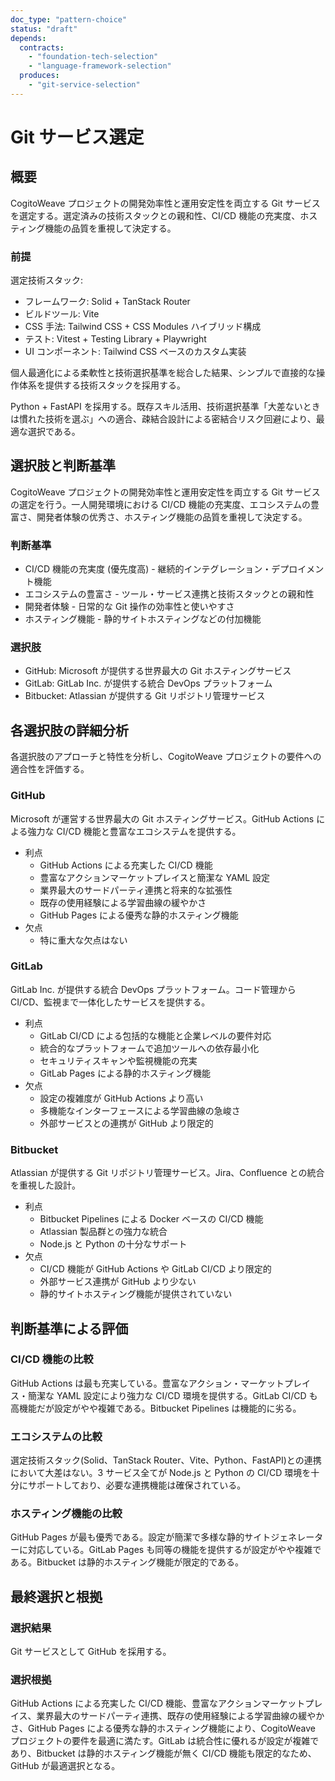 ```yaml
---
doc_type: "pattern-choice"
status: "draft"
depends:
  contracts:
    - "foundation-tech-selection"
    - "language-framework-selection"
  produces:
    - "git-service-selection"
---
```


# Git サービス選定

## 概要

CogitoWeave プロジェクトの開発効率性と運用安定性を両立する Git サービスを選定する。選定済みの技術スタックとの親和性、CI/CD 機能の充実度、ホスティング機能の品質を重視して決定する。

### 前提

<!-- PREMISE_BEGIN: foundation-tech-selection -->

選定技術スタック:

- フレームワーク: Solid + TanStack Router
- ビルドツール: Vite
- CSS 手法: Tailwind CSS + CSS Modules ハイブリッド構成
- テスト: Vitest + Testing Library + Playwright
- UI コンポーネント: Tailwind CSS ベースのカスタム実装

個人最適化による柔軟性と技術選択基準を総合した結果、シンプルで直接的な操作体系を提供する技術スタックを採用する。

<!-- PREMISE_END: foundation-tech-selection -->

<!-- PREMISE_BEGIN: language-framework-selection -->

Python + FastAPI を採用する。既存スキル活用、技術選択基準「大差ないときは慣れた技術を選ぶ」への適合、疎結合設計による密結合リスク回避により、最適な選択である。

<!-- PREMISE_END: language-framework-selection -->

## 選択肢と判断基準

CogitoWeave プロジェクトの開発効率性と運用安定性を両立する Git サービスの選定を行う。一人開発環境における CI/CD 機能の充実度、エコシステムの豊富さ、開発者体験の优秀さ、ホスティング機能の品質を重視して決定する。

### 判断基準

- CI/CD 機能の充実度 (優先度高) - 継続的インテグレーション・デプロイメント機能
- エコシステムの豊富さ - ツール・サービス連携と技術スタックとの親和性
- 開発者体験 - 日常的な Git 操作の効率性と使いやすさ
- ホスティング機能 - 静的サイトホスティングなどの付加機能

### 選択肢

- GitHub: Microsoft が提供する世界最大の Git ホスティングサービス
- GitLab: GitLab Inc. が提供する統合 DevOps プラットフォーム
- Bitbucket: Atlassian が提供する Git リポジトリ管理サービス

## 各選択肢の詳細分析

各選択肢のアプローチと特性を分析し、CogitoWeave プロジェクトの要件への適合性を評価する。

### GitHub

Microsoft が運営する世界最大の Git ホスティングサービス。GitHub Actions による強力な CI/CD 機能と豊富なエコシステムを提供する。

- 利点
  - GitHub Actions による充実した CI/CD 機能
  - 豊富なアクションマーケットプレイスと簡潔な YAML 設定
  - 業界最大のサードパーティ連携と将来的な拡張性
  - 既存の使用経験による学習曲線の緩やかさ
  - GitHub Pages による優秀な静的ホスティング機能
- 欠点
  - 特に重大な欠点はない

### GitLab

GitLab Inc. が提供する統合 DevOps プラットフォーム。コード管理から CI/CD、監視まで一体化したサービスを提供する。

- 利点
  - GitLab CI/CD による包括的な機能と企業レベルの要件対応
  - 統合的なプラットフォームで追加ツールへの依存最小化
  - セキュリティスキャンや監視機能の充実
  - GitLab Pages による静的ホスティング機能
- 欠点
  - 設定の複雑度が GitHub Actions より高い
  - 多機能なインターフェースによる学習曲線の急峻さ
  - 外部サービスとの連携が GitHub より限定的

### Bitbucket

Atlassian が提供する Git リポジトリ管理サービス。Jira、Confluence との統合を重視した設計。

- 利点
  - Bitbucket Pipelines による Docker ベースの CI/CD 機能
  - Atlassian 製品群との強力な統合
  - Node.js と Python の十分なサポート
- 欠点
  - CI/CD 機能が GitHub Actions や GitLab CI/CD より限定的
  - 外部サービス連携が GitHub より少ない
  - 静的サイトホスティング機能が提供されていない

## 判断基準による評価

### CI/CD 機能の比較

GitHub Actions は最も充実している。豊富なアクション・マーケットプレイス・簡潔な YAML 設定により強力な CI/CD 環境を提供する。GitLab CI/CD も高機能だが設定がやや複雑である。Bitbucket Pipelines は機能的に劣る。

### エコシステムの比較

選定技術スタック(Solid、TanStack Router、Vite、Python、FastAPI)との連携において大差はない。3 サービス全てが Node.js と Python の CI/CD 環境を十分にサポートしており、必要な連携機能は確保されている。

### ホスティング機能の比較

GitHub Pages が最も優秀である。設定が簡潔で多様な静的サイトジェネレーターに対応している。GitLab Pages も同等の機能を提供するが設定がやや複雑である。Bitbucket は静的ホスティング機能が限定的である。

## 最終選択と根拠

### 選択結果

<!-- GLOBAL_CONCLUSION_BEGIN: git-service-selection -->

Git サービスとして GitHub を採用する。

<!-- GLOBAL_CONCLUSION_END: git-service-selection -->

### 選択根拠

GitHub Actions による充実した CI/CD 機能、豊富なアクションマーケットプレイス、業界最大のサードパーティ連携、既存の使用経験による学習曲線の緩やかさ、GitHub Pages による優秀な静的ホスティング機能により、CogitoWeave プロジェクトの要件を最適に満たす。GitLab は統合性に優れるが設定が複雑であり、Bitbucket は静的ホスティング機能が無く CI/CD 機能も限定的なため、GitHub が最適選択となる。
